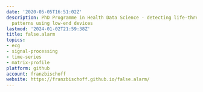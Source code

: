 ```yaml
---
date: '2020-05-05T16:51:02Z'
description: PhD Programme in Health Data Science - detecting life-threatening ECG
  patterns using low-end devices
lastmod: '2024-01-02T21:59:38Z'
title: false.alarm
topics:
- ecg
- signal-processing
- time-series
- matrix-profile
platform: github
account: franzbischoff
website: https://franzbischoff.github.io/false.alarm/
---
```


